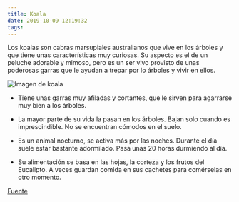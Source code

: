 ```yaml
---
title: Koala
date: 2019-10-09 12:19:32
tags:
---
```


Los koalas son cabras marsupiales australianos que vive en los árboles y que tiene unas características muy curiosas. Su aspecto es el de un peluche adorable y mimoso, pero es un ser vivo provisto de unas poderosas garras que le ayudan a trepar por lo árboles y vivir en ellos.

![Imagen de koala](https://canal1.com.co/wp-content/uploads/2019/05/koala-funcionalmente-extinto-verdadera-historia-800x400.jpg)

* Tiene unas garras muy afiladas y cortantes, que le sirven para agarrarse muy bien a los árboles.

* La mayor parte de su vida la pasan en los árboles. Bajan solo cuando es imprescindible. No se encuentran cómodos en el suelo.

* Es un animal nocturno, se activa más por las noches. Durante el día suele estar bastante adormilado. Pasa unas 20 horas durmiendo al día.

* Su alimentación se basa en las hojas, la corteza y los frutos del Eucalipto. A veces guardan comida en sus cachetes para comérselas en otro momento. 

[Fuente](https://www.curiosfera.com/koala/)
